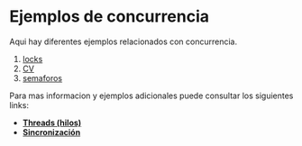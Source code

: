 # Ejemplos de concurrencia

Aqui hay diferentes ejemplos relacionados con concurrencia.

1. [locks](./locks/)
2. [CV](./CV/)
3. [semaforos](./semaforos/)

Para mas informacion y ejemplos adicionales puede consultar los siguientes links:
* [**Threads (hilos)**](https://udea-so.github.io/udea-so/docs/laboratorio/tutoriales/hilos/threads)
* [**Sincronización**](https://udea-so.github.io/udea-so/docs/laboratorio/tutoriales/hilos/sincronizacion)

